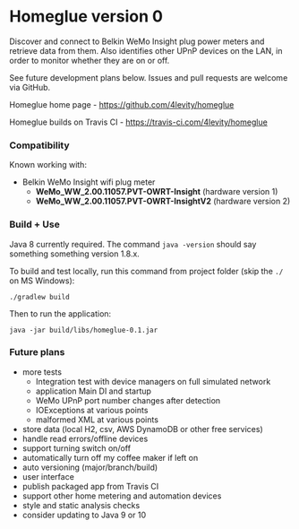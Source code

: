 # Homeglue version 0 #

Discover and connect to Belkin WeMo Insight plug power meters and retrieve data from them. 
Also identifies other UPnP devices on the LAN, in order to monitor whether they are on or off.

See future development plans below. Issues and pull requests are welcome via GitHub. 

Homeglue home page - https://github.com/4levity/homeglue

Homeglue builds on Travis CI - https://travis-ci.com/4levity/homeglue

### Compatibility ###

Known working with:

* Belkin WeMo Insight wifi plug meter
  * **WeMo_WW_2.00.11057.PVT-OWRT-Insight** (hardware version 1)
  * **WeMo_WW_2.00.11057.PVT-OWRT-InsightV2** (hardware version 2)

### Build + Use ###

Java 8 currently required. The command `java -version` should say something something version 1.8.x. 

To build and test locally, run this command from project folder (skip the `./` on MS Windows):

    ./gradlew build

Then to run the application:

    java -jar build/libs/homeglue-0.1.jar

### Future plans ###

* more tests 
  * Integration test with device managers on full simulated network
  * application Main DI and startup
  * WeMo UPnP port number changes after detection
  * IOExceptions at various points
  * malformed XML at various points
* store data (local H2, csv, AWS DynamoDB or other free services)
* handle read errors/offline devices
* support turning switch on/off
* automatically turn off my coffee maker if left on
* auto versioning (major/branch/build)
* user interface
* publish packaged app from Travis CI
* support other home metering and automation devices
* style and static analysis checks
* consider updating to Java 9 or 10
